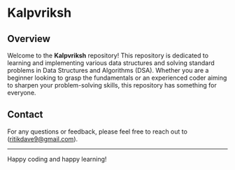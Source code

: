 # Kalpvriksh

## Overview

Welcome to the **Kalpvriksh** repository! This repository is dedicated to learning and implementing various data structures and solving standard problems in Data Structures and Algorithms (DSA). Whether you are a beginner looking to grasp the fundamentals or an experienced coder aiming to sharpen your problem-solving skills, this repository has something for everyone.

## Contact

For any questions or feedback, please feel free to reach out to (ritikdave9@gmail.com).

---

Happy coding and happy learning!

